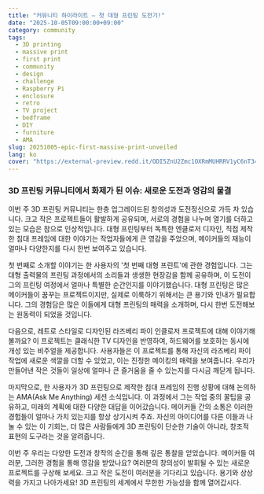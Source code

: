 ```yaml
---
title: "커뮤니티 하이라이트 – 첫 대형 프린팅 도전기!"
date: "2025-10-05T09:00:00+09:00"
category: community
tags:
  - 3D printing
  - massive print
  - first print
  - community
  - design
  - challenge
  - Raspberry Pi
  - enclosure
  - retro
  - TV project
  - bedframe
  - DIY
  - furniture
  - AMA
slug: 20251005-epic-first-massive-print-unveiled
lang: ko
cover: "https://external-preview.redd.it/ODI5ZnU2Zmc1OXRmMUHRRV1yC6nT34yW6DNBnXNK7Qr7oXA4vKLm3YNEM9ZY.png?width=140&amp;height=140&amp;format=jpg&amp;auto=webp&amp;s=adc4463cd85026174086b98d9a81fc807fc8f002"
---
```


### 3D 프린팅 커뮤니티에서 화제가 된 이슈: 새로운 도전과 영감의 물결

이번 주 3D 프린팅 커뮤니티는 한층 업그레이드된 창의성과 도전정신으로 가득 차 있습니다. 크고 작은 프로젝트들이 활발하게 공유되며, 서로의 경험을 나누며 열기를 더하고 있는 모습은 참으로 인상적입니다. 대형 프린팅부터 독특한 엔클로저 디자인, 직접 제작한 침대 프레임에 대한 이야기는 작업자들에게 큰 영감을 주었으며, 메이커들의 재능이 얼마나 다양한지를 다시 한번 보여주고 있습니다.

첫 번째로 소개할 이야기는 한 사용자의 '첫 번째 대형 프린트'에 관한 경험입니다. 그는 대형 출력물의 프린팅 과정에서의 소리들과 생생한 현장감을 함께 공유하며, 이 도전이 그의 프린팅 여정에서 얼마나 특별한 순간인지를 이야기했습니다. 대형 프린팅은 많은 메이커들이 꿈꾸는 프로젝트이지만, 실제로 이룩하기 위해서는 큰 용기와 인내가 필요합니다. 그의 경험담은 많은 이들에게 대형 프린팅의 매력을 소개하며, 다시 한번 도전해보는 원동력이 되었을 것입니다.

다음으로, 레트로 스타일로 디자인된 라즈베리 파이 인클로저 프로젝트에 대해 이야기해볼까요? 이 프로젝트는 클래식한 TV 디자인을 반영하여, 하드웨어를 보호하는 동시에 개성 있는 비주얼을 제공합니다. 사용자들은 이 프로젝트를 통해 자신의 라즈베리 파이 작업에 새로운 색깔을 더할 수 있었고, 이는 진정한 메이킹의 매력을 보여줍니다. 우리가 만들어낸 작은 것들이 일상에 얼마나 큰 즐거움을 줄 수 있는지를 다시금 깨닫게 됩니다.

마지막으로, 한 사용자가 3D 프린팅으로 제작한 침대 프레임의 진행 상황에 대해 논의하는 AMA(Ask Me Anything) 세션 소식입니다. 이 과정에서 그는 작업 중의 꿀팁을 공유하고, 미래의 계획에 대한 다양한 대답을 이어갔습니다. 메이커들 간의 소통은 이러한 경험들이 얼마나 가치 있는지를 항상 상기시켜 주죠. 자신의 아이디어를 다른 이들과 나눌 수 있는 이 기회는, 더 많은 사람들에게 3D 프린팅이 단순한 기술이 아니라, 창조적 표현의 도구라는 것을 알려줍니다.

이번 주 우리는 다양한 도전과 창작의 순간을 통해 깊은 통찰을 얻었습니다. 메이커들 여러분, 그러한 경험을 통해 영감을 받았나요? 여러분의 창의성이 발휘될 수 있는 새로운 프로젝트를 구상해 보세요. 크고 작은 도전이 여러분을 기다리고 있습니다. 용기와 상상력을 가지고 나아가세요! 3D 프린팅의 세계에서 무한한 가능성을 함께 열어갑시다.
